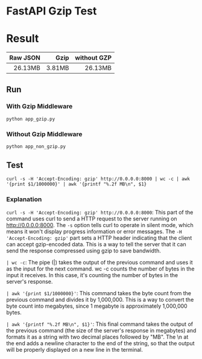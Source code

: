 # FastAPI Gzip Test

# Result

|   Raw JSON  |   Gzip    | without GZP |
|------------:|----------:|------------:|
|   26.13MB   |   3.81MB  |   26.13MB   |

## Run

### With Gzip Middleware

```
python app_gzip.py
```

### Without Gzip Middleware

```
python app_non_gzip.py
```

## Test
```
curl -s -H 'Accept-Encoding: gzip' http://0.0.0.0:8000 | wc -c | awk '{print $1/1000000}' | awk '{printf "%.2f MB\n", $1}
```

### Explanation

`curl -s -H 'Accept-Encoding: gzip' http://0.0.0.0:8000`: This part of the command uses curl to send a HTTP request to the server running on http://0.0.0.0:8000. The `-s` option tells curl to operate in silent mode, which means it won't display progress information or error messages. The `-H 'Accept-Encoding: gzip'` part sets a HTTP header indicating that the client can accept gzip-encoded data. This is a way to tell the server that it can send the response compressed using gzip to save bandwidth.

`| wc -c`: The pipe (|) takes the output of the previous command and uses it as the input for the next command. wc -c counts the number of bytes in the input it receives. In this case, it's counting the number of bytes in the server's response.

`| awk '{print $1/1000000}'`: This command takes the byte count from the previous command and divides it by 1,000,000. This is a way to convert the byte count into megabytes, since 1 megabyte is approximately 1,000,000 bytes.

`| awk '{printf "%.2f MB\n", $1}'`: This final command takes the output of the previous command (the size of the server's response in megabytes) and formats it as a string with two decimal places followed by "MB". The \n at the end adds a newline character to the end of the string, so that the output will be properly displayed on a new line in the terminal.

